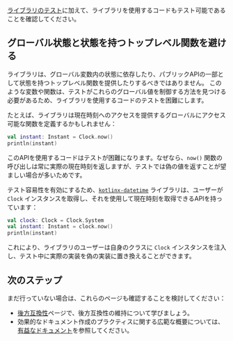 [//]: # (title: テスト容易性)

[ライブラリのテスト](api-guidelines-consistency.md#maintain-conventions-and-quality)に加えて、ライブラリを使用するコードもテスト可能であることを確認してください。

## グローバル状態と状態を持つトップレベル関数を避ける

ライブラリは、グローバル変数内の状態に依存したり、パブリックAPIの一部として状態を持つトップレベル関数を提供したりするべきではありません。
このような変数や関数は、テストがこれらのグローバル値を制御する方法を見つける必要があるため、ライブラリを使用するコードのテストを困難にします。

たとえば、ライブラリは現在時刻へのアクセスを提供するグローバルにアクセス可能な関数を定義するかもしれません：

```kotlin
val instant: Instant = Clock.now()
println(instant)
```

このAPIを使用するコードはテストが困難になります。なぜなら、`now()` 関数の呼び出しは常に実際の現在時刻を返しますが、テストでは偽の値を返すことが望ましい場合が多いためです。

テスト容易性を有効にするため、[`kotlinx-datetime`](https://github.com/Kotlin/kotlinx-datetime) ライブラリは、ユーザーが `Clock` インスタンスを取得し、それを使用して現在時刻を取得できるAPIを持っています：

```kotlin
val clock: Clock = Clock.System
val instant: Instant = clock.now()
println(instant)
```

これにより、ライブラリのユーザーは自身のクラスに `Clock` インスタンスを注入し、テスト中に実際の実装を偽の実装に置き換えることができます。

## 次のステップ

まだ行っていない場合は、これらのページも確認することを検討してください：

*   [後方互換性](api-guidelines-backward-compatibility.md)ページで、後方互換性の維持について学びましょう。
*   効果的なドキュメント作成のプラクティスに関する広範な概要については、[有益なドキュメント](api-guidelines-informative-documentation.md)を参照してください。